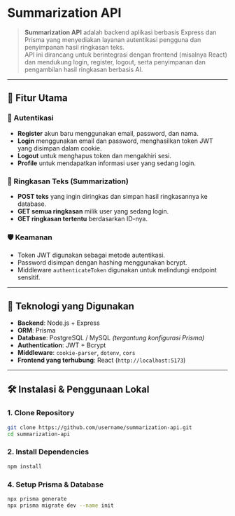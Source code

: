 # Summarization API

> **Summarization API** adalah backend aplikasi berbasis Express dan Prisma yang menyediakan layanan autentikasi pengguna dan penyimpanan hasil ringkasan teks.  
> API ini dirancang untuk berintegrasi dengan frontend (misalnya React) dan mendukung login, register, logout, serta penyimpanan dan pengambilan hasil ringkasan berbasis AI.

---

## 🚀 Fitur Utama

### 🔐 Autentikasi
- **Register** akun baru menggunakan email, password, dan nama.
- **Login** menggunakan email dan password, menghasilkan token JWT yang disimpan dalam cookie.
- **Logout** untuk menghapus token dan mengakhiri sesi.
- **Profile** untuk mendapatkan informasi user yang sedang login.

### 📝 Ringkasan Teks (Summarization)
- **POST teks** yang ingin diringkas dan simpan hasil ringkasannya ke database.
- **GET semua ringkasan** milik user yang sedang login.
- **GET ringkasan tertentu** berdasarkan ID-nya.

### 🛡️ Keamanan
- Token JWT digunakan sebagai metode autentikasi.
- Password disimpan dengan hashing menggunakan bcrypt.
- Middleware `authenticateToken` digunakan untuk melindungi endpoint sensitif.

---

## 🧰 Teknologi yang Digunakan

- **Backend**: Node.js + Express  
- **ORM**: Prisma  
- **Database**: PostgreSQL / MySQL *(tergantung konfigurasi Prisma)*  
- **Authentication**: JWT + Bcrypt  
- **Middleware**: `cookie-parser`, `dotenv`, `cors`  
- **Frontend yang terhubung**: React (`http://localhost:5173`)

---

## 🛠️ Instalasi & Penggunaan Lokal

### 1. Clone Repository

```bash
git clone https://github.com/username/summarization-api.git
cd summarization-api
```

### 2. Install Dependencies

```bash
npm install
```

### 4. Setup Prisma & Database

```bash
npx prisma generate
npx prisma migrate dev --name init
```
